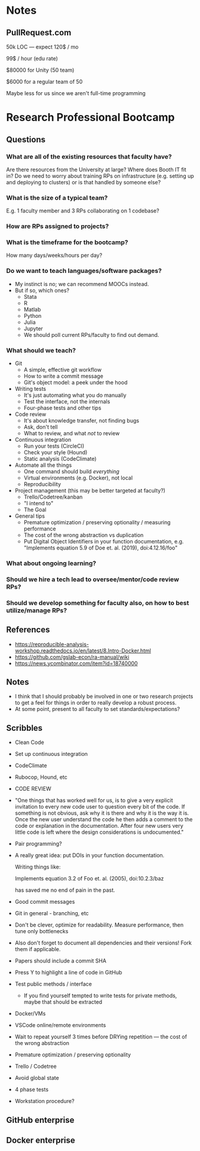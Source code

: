 # Notes

## PullRequest.com

50k LOC — expect 120$ / mo

99$ / hour (edu rate)

$80000 for Unity (50 team)

$6000 for a regular team of 50

Maybe less for us since we aren't full-time programming

# Research Professional Bootcamp

## Questions

### What are all of the existing resources that faculty have?

Are there resources from the University at large? Where does Booth IT fit in? Do we need to worry about training RPs on infrastructure (e.g. setting up and deploying to clusters) or is that handled by someone else?

### What is the size of a typical team?

E.g. 1 faculty member and 3 RPs collaborating on 1 codebase?

### How are RPs assigned to projects?

### What is the timeframe for the bootcamp?

How many days/weeks/hours per day?

### Do we want to teach languages/software packages?
 
 - My instinct is no; we can recommend MOOCs instead.
 - But if so, which ones?
    - Stata
    - R
    - Matlab
    - Python
    - Julia
    - Jupyter
    - We should poll current RPs/faculty to find out demand.

### What should we teach?

 - Git
    - A simple, effective git workflow
    - How to write a commit message
    - Git's object model: a peek under the hood
 - Writing tests
    - It's just automating what you do manually
    - Test the interface, not the internals
    - Four-phase tests and other tips
 - Code review
    - It's about knowledge transfer, not finding bugs
    - Ask, don't tell
    - What to review, and what _not_ to review
 - Continuous integration
    - Run your tests (CircleCI)
    - Check your style (Hound)
    - Static analysis (CodeClimate)
 - Automate all the things
    - One command should build _everything_
    - Virtual environments (e.g. Docker), not local
    - Reproducibility
 - Project management (this may be better targeted at faculty?)
    - Trello/Codetree/kanban
    - "I intend to"
    - The Goal
 - General tips
    - Premature optimization / preserving optionality / measuring performance
    - The cost of the wrong abstraction vs duplication
    - Put Digital Object Identifiers in your function documentation, e.g. "Implements equation 5.9 of Doe et. al. (2019), doi:4.12.16/foo"

### What about ongoing learning?

### Should we hire a tech lead to oversee/mentor/code review RPs?

### Should we develop something for faculty also, on how to best utilize/manage RPs?

## References

 - https://reproducible-analysis-workshop.readthedocs.io/en/latest/8.Intro-Docker.html
 - https://github.com/gslab-econ/ra-manual/wiki
 - https://news.ycombinator.com/item?id=18740000

## Notes

 - I think that I should probably be involved in one or two research projects to get a feel for things in order to really develop a robust process.
 - At some point, present to all faculty to set standards/expectations?

## Scribbles

 - Clean Code
 - Set up continuous integration
 - CodeClimate
 - Rubocop, Hound, etc
 - CODE REVIEW
 - "One things that has worked well for us, is to give a very explicit invitation to every new code user to question every bit of the code. If something is not obvious, ask why it is there and why it is the way it is. Once the new user understand the code he then adds a comment to the code or explanation in the documentation. After four new users very little code is left where the design considerations is undocumented."
 - Pair programming?
 - A really great idea: put DOIs in your function documentation.

    Writing things like:

    Implements equation 3.2 of Foo et. al. (2005), doi:10.2.3/baz

    has saved me no end of pain in the past.
 - Good commit messages
 - Git in general - branching, etc
 - Don't be clever, optimize for readability. Measure performance, then tune only bottlenecks
 - Also don't forget to document all dependencies and their versions! Fork them if applicable.
 - Papers should include a commit SHA
 - Press Y to highlight a line of code in GitHub
 - Test public methods / interface
    - If you find yourself tempted to write tests for private methods, maybe that should be extracted
 - Docker/VMs
 - VSCode online/remote environments
 - Wait to repeat yourself 3 times before DRYing repetition — the cost of the wrong abstraction
 - Premature optimization / preserving optionality
 - Trello / Codetree
 - Avoid global state
 - 4 phase tests
 - Workstation procedure?

## GitHub enterprise

## Docker enterprise



